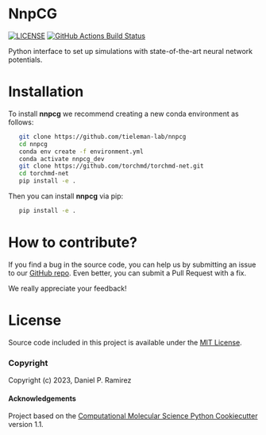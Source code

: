 NnpCG
==============================
[//]: # (Badges)
[![LICENSE](https://img.shields.io/badge/license-MIT-blue.svg)](https://opensource.org/)
[![GitHub Actions Build Status](https://github.com/ProLint/prolint2/workflows/CI/badge.svg)](https://github.com/ProLint/prolint2/actions?query=workflow%3ACI)


Python interface to set up simulations with state-of-the-art neural network potentials.

Installation
============
To install **nnpcg** we recommend creating a new conda environment as follows:

``` bash
   git clone https://github.com/tieleman-lab/nnpcg
   cd nnpcg
   conda env create -f environment.yml
   conda activate nnpcg_dev
   git clone https://github.com/torchmd/torchmd-net.git
   cd torchmd-net
   pip install -e .
```

Then you can install **nnpcg** via pip:

``` bash
   pip install -e .
```
How to contribute?
==================
If you find a bug in the source code, you can help us by submitting an issue to our [GitHub repo](https://github.com/ProLint/prolint2/tree/demo). Even better, you can submit a Pull Request with a fix. 

We really appreciate your feedback!

License 
=======

Source code included in this project is available under the [MIT License](https://opensource.org/licenses/MIT).

### Copyright

Copyright (c) 2023, Daniel P. Ramirez


#### Acknowledgements
 
Project based on the 
[Computational Molecular Science Python Cookiecutter](https://github.com/molssi/cookiecutter-cms) version 1.1.
